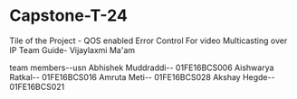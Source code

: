 # Capstone-T-24
Tile of the Project - QOS enabled Error Control For video Multicasting over IP
Team Guide- Vijaylaxmi Ma'am

team members--usn
Abhishek Muddraddi-- 01FE16BCS006
Aishwarya Ratkal-- 01FE16BCS016
Amruta Meti-- 01FE16BCS028
Akshay Hegde-- 01FE16BCS021

